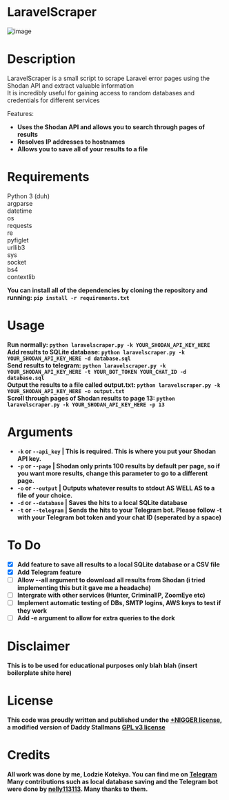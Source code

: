 # LaravelScraper

![image](https://github.com/axylisdead/LaravelScraper/assets/135433130/2784feb0-4c98-496a-9041-7cf81530d6ae)

# Description
LaravelScraper is a small script to scrape Laravel error pages using the Shodan API and extract valuable information
<br>
It is incredibly useful for gaining access to random databases and credentials for different services

Features:
- <b>Uses the Shodan API and allows you to search through pages of results</b>
- <b>Resolves IP addresses to hostnames</b>
- <b>Allows you to save all of your results to a file</b>

# Requirements
Python 3 (duh)
<br>
argparse
<br>
datetime
<br>
os
<br>
requests
<br>
re
<br>
pyfiglet
<br>
urllib3
<br>
sys
<br>
socket
<br>
bs4
<br>
contextlib

<b>You can install all of the dependencies by cloning the repository and running: ```pip install -r requirements.txt```

# Usage
Run normally: ```python laravelscraper.py -k YOUR_SHODAN_API_KEY_HERE```
<br>
Add results to SQLite database: ```python laravelscraper.py -k YOUR_SHODAN_API_KEY_HERE -d database.sql```
<br>
Send results to telegram: ```python laravelscraper.py -k YOUR_SHODAN_API_KEY_HERE -t YOUR_BOT_TOKEN YOUR_CHAT_ID -d database.sql```
<br>
Output the results to a file called output.txt: ```python laravelscraper.py -k YOUR_SHODAN_API_KEY_HERE -o output.txt```
<br>
Scroll through pages of Shodan results to page 13: ```python laravelscraper.py -k YOUR_SHODAN_API_KEY_HERE -p 13```

# Arguments
- ```-k``` or ```--api_key``` | This is required. This is where you put your Shodan API key.
- ```-p``` or ```--page``` | Shodan only prints 100 results by default per page, so if you want more results, change this parameter to go to a different page.
- ```-o``` or ```--output``` | Outputs whatever results to stdout AS WELL AS to a file of your choice.
- ```-d``` or ```--database``` | Saves the hits to a local SQLite database
- ```-t``` or ```--telegram``` | Sends the hits to your Telegram bot. Please follow -t with your Telegram bot token and your chat ID (seperated by a space)

# To Do
- [x] Add feature to save all results to a local SQLite database or a CSV file
- [x] Add Telegram feature
- [ ] Allow --all argument to download all results from Shodan (i tried implementing this but it gave me a headache)
- [ ] Intergrate with other services (Hunter, CriminalIP, ZoomEye etc)
- [ ] Implement automatic testing of DBs, SMTP logins, AWS keys to test if they work
- [ ] Add -e argument to allow for extra queries to the dork

# Disclaimer
This is to be used for educational purposes only blah blah (insert boilerplate shite here)

# License
This code was proudly written and published under the <a href=https://plusnigger.org>+NIGGER license</a>, a modified version of Daddy Stallmans <a href="https://www.gnu.org/licenses/gpl-3.0.txt">GPL v3 license</a>

# Credits
All work was done by me, Lodzie Kotekya. You can find me on <a href="https://t.me/lodzie">Telegram</a>
Many contributions such as local database saving and the Telegram bot were done by <a href="https://github.com/nelly113113">nelly113113</a>. Many thanks to them.
